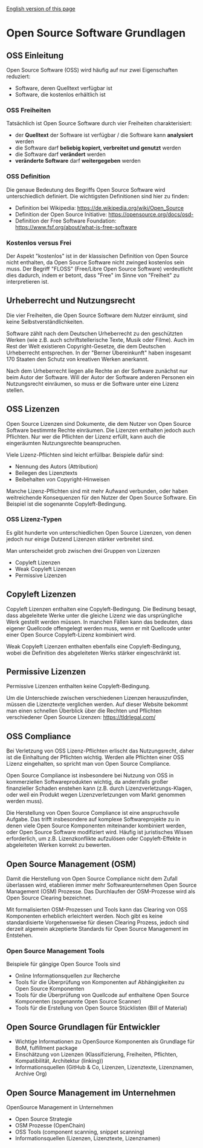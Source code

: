 [English version of this page](https://github.com/FLMRobert/open-source-compliance/blob/main/introduction_EN.md)

# Open Source Software Grundlagen

## OSS Einleitung

Open Source Software (OSS) wird  häufig auf nur zwei Eigenschaften reduziert:
- Software, deren Quelltext verfügbar ist
- Software, die kostenlos erhältlich ist

### OSS Freiheiten

Tatsächlich ist Open Source Software durch vier Freiheiten charakterisiert:
- der **Quelltext** der Software ist verfügbar / die Software kann **analysiert** werden
- die Software darf **beliebig kopiert, verbreitet und genutzt** werden
- die Software darf **verändert** werden
- **veränderte Software** darf **weitergegeben** werden

### OSS Definition

Die genaue Bedeutung des Begriffs Open Source Software wird unterschiedlich definiert. Die wichtigsten Definitionen sind hier zu finden: 

- Definition bei Wikipedia: https://de.wikipedia.org/wiki/Open_Source
- Definition der Open Source Initiative: https://opensource.org/docs/osd- 
- Definition der Free Software Foundation: https://www.fsf.org/about/what-is-free-software


### Kostenlos versus Frei

Der Aspekt "kostenlos" ist in der klassischen Definition von Open Source nicht enthalten, da Open Source Software nicht zwinged kostenlos sein muss.
Der Begriff "FLOSS" (Free/Libre Open Source Software) verdeutlicht dies dadurch, indem er betont, dass "Free" im Sinne von "Freiheit" zu interpretieren ist. 

## Urheberrecht und Nutzungsrecht

Die vier Freiheiten, die Open Source Software dem Nutzer einräumt, sind keine Selbstverständlichkeiten.

Software zählt nach dem Deutschen Urheberrecht zu den geschützten Werken (wie z.B. auch schriftstellerische Texte, Musik oder Filme). Auch im Rest der Welt existieren Copyright-Gesetze, die dem Deutschen Urheberrecht entsprechen. In der "Berner Übereinkunft" haben insgesamt 170 Staaten den Schutz von kreativen Werken anerkannt.

Nach dem Urheberrecht liegen alle Rechte an der Software zunächst nur beim Autor der Software. Will der Autor der Software anderen Personen ein Nutzungsrecht einräumen, so muss er die Software unter eine Lizenz stellen.

## OSS Lizenzen

Open Source Lizenzen sind Dokumente, die dem Nutzer von Open Source Software bestimmte Rechte einräumen. Die Lizenzen enthalten jedoch auch Pflichten. Nur wer die Pflichten der Lizenz erfüllt, kann auch die eingeräumten Nutzungsrechte beanspruchen.

Viele Lizenz-Pflichten sind leicht erfüllbar. Beispiele dafür sind:
- Nennung des Autors (Attribution)
- Beilegen des Lizenztexts
- Beibehalten von Copyright-Hinweisen

Manche Lizenz-Pflichten sind mit mehr Aufwand verbunden, oder haben weitreichende Konsequenzen für den Nutzer der Open Source Software. Ein Beispiel ist die sogenannte Copyleft-Bedingung.

### OSS Lizenz-Typen

Es gibt hunderte von unterschiedlichen Open Source Lizenzen, von denen jedoch nur einige Dutzend Lizenzen stärker verbreitet sind. 

Man unterscheidet grob zwischen drei Gruppen von Lizenzen
- Copyleft Lizenzen
- Weak Copyleft Lizenzen
- Permissive Lizenzen

## Copyleft Lizenzen

Copyleft Lizenzen enthalten eine Copyleft-Bedingung. Die Bedinung besagt, dass abgeleitete Werke unter die gleiche Lizenz wie das ursprüngliche Werk gestellt werden müssen. In manchen Fällen kann das bedeuten, dass eigener Quellcode offengelegt werden muss, wenn er mit  Quellcode unter einer Open Source Copyleft-Lizenz kombiniert wird.

Weak Copyleft Lizenzen enthalten ebenfalls eine Copyleft-Bedingung, wobei die Definition des abgeleiteten Werks stärker eingeschränkt ist.

## Permissive Lizenzen

Permissive Lizenzen enthalten keine Copyleft-Bedingung.

Um die Unterschiede zwischen verschiedenen Lizenzen herauszufinden, müssen die Lizenztexte verglichen werden. Auf dieser Website bekommt man einen schnellen Überblick über die Rechten und Pflichten verschiedener Open Source Lizenzen: https://tldrlegal.com/

## OSS Compliance

Bei Verletzung von OSS Lizenz-Pflichten erlischt das Nutzungsrecht, daher ist die Einhaltung der Pflichten wichtig. Werden alle Pflichten einer OSS Lizenz eingehalten, so spricht man von Open Source Compliance.

Open Source Compliance ist insbesondere bei Nutzung von OSS in kommerziellen Softwareprodukten wichtig, da andernfalls großer finanzieller Schaden enstehen kann (z.B. durch Lizenzverletzungs-Klagen, oder weil ein Produkt wegen Lizenzverletzungen vom Markt genommen werden muss).

Die Herstellung von Open Source Compliance ist eine anspruchsvolle Aufgabe. Das trifft insbesondere auf komplexe Softwareprojekte zu in denen viele Open Source Komponenten miteinander kombiniert werden, oder Open Source Software modifiziert wird. Häufig ist juristisches Wissen erforderlich, um z.B. Lizenzkonflikte aufzulösen oder Copyleft-Effekte in abgeleiteten Werken korrekt zu bewerten.

## Open Source Management (OSM)

Damit die Herstellung von Open Source Compliance nicht dem Zufall überlassen wird, etablieren immer mehr Softwareunternehmen Open Source Management (OSM) Prozesse. Das Durchlaufen der OSM-Prozesse wird als Open Source Clearing bezeichnet.

Mit formalisierten OSM-Prozessen und Tools kann das Clearing von OSS Komponenten erheblich erleichtert werden. Noch gibt es keine standardisierte Vorgehensweise für diesen Clearing Prozess, jedoch sind derzeit algemein akzeptierte Standards für Open Source Management im Entstehen.

### Open Source Management Tools
Beispiele für gängige Open Source Tools sind 
- Online Informationsquellen zur Recherche
- Tools für die Überprüfung von Komponenten auf Abhängigkeiten zu Open Source Komponenten
- Tools für die Überprüfung von Quellcode auf enthaltene Open Source Komponenten (sogenannte Open Source Scanner)
- Tools für die Erstellung von Open Source Stücklisten (Bill of Material)


## Open Source Grundlagen für Entwickler

- Wichtige Informationen zu OpenSource Komponenten als Grundlage für BoM, fulfillment package
- Einschätzung von Lizenzen (Klassifizierung, Freiheiten, Pflichten, Kompatibilität, Architektur (linking))
- Informationsquellen (GitHub & Co, Lizenzen, Lizenztexte, Lizenznamen, Archive Org)

## Open Source Management im Unternehmen

OpenSource Management in Unternehmen
- Open Source Strategie
- OSM Prozesse (OpenChain)
- OSS Tools (component scanning, snippet scanning)
- Informationsquellen (Lizenzen, Lizenztexte, Lizenznamen)

